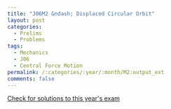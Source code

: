 ```yaml
---
title: "J06M2 &ndash; Displaced Circular Orbit"
layout: post
categories:
  - Prelims
  - Problems
tags:
  - Mechanics
  - J06
  - Central Force Motion
permalink: /:categories/:year/:month/M2:output_ext
comments: false
---
```

<object data="2006J2M.pdf" type="application/pdf" width="100%" height="500"></object>
<div class="message"><a href='https://princetonprelim.com/prelim/16/'>Check for solutions to this year's exam</a></div>